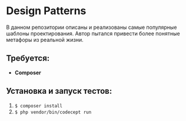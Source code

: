 # Design Patterns

В данном репозитории описаны и реализованы самые популярные шаблоны проектирования.
Автор пытался привести более понятные метафоры из реальной жизни.

Требуется:
--
* **Composer**

 Установка и запуск тестов:
--
1. `$ composer install`
2. `$ php vendor/bin/codecept run`
